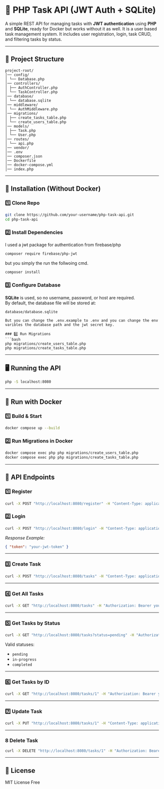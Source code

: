 # 📝 PHP Task API (JWT Auth + SQLite)

A simple REST API for managing tasks with **JWT authentication** using **PHP** and **SQLite**, ready for Docker but works without it as well. It is a user based task management system. It includes user registration, login, task CRUD, and filtering tasks by status.

---

## 📂 Project Structure
```
project-root/
│── config/
│ └── Database.php
│── controllers/
│ ├── AuthController.php
│ └── TaskController.php
│── database/
│ └── database.sqlite
│── middleware/
│ └── AuthMiddleware.php
│── migrations/
│ ├── create_tasks_table.php
│ └── create_users_table.php
│── models/
│ ├── Task.php
│ └── User.php
│── routes/
│ └── api.php
│── vendor/
│── .env
│── composer.json
│── Dockerfile
│── docker-compose.yml
│── index.php
```

---

## 🚀 Installation (Without Docker)

### 1️⃣ Clone Repo
```bash
git clone https://github.com/your-username/php-task-api.git
cd php-task-api
```

### 2️⃣ Install Dependencies
I used a jwt package for authentication from firebase/php

```bash
composer require firebase/php-jwt 
``` 
but you simply the run the follwoing cmd.
```bash
composer install
```



### 3️⃣ Configure Database
**SQLite** is used, so no username, password, or host are required.  
By default, the database file will be stored at:
```
database/database.sqlite

But you can change the .env.example to .env and you can change the env varibles the database path and the jwt secret key.

### 4️⃣ Run Migrations
```bash
php migrations/create_users_table.php
php migrations/create_tasks_table.php
```

---

## 🖥️ Running the API
```bash
php -S localhost:8080
```

---
## 🐳 Run with Docker

### 1️⃣ Build & Start
```bash
docker compose up --build
```

### 2️⃣ Run Migrations in Docker
```bash
docker compose exec php php migrations/create_users_table.php
docker compose exec php php migrations/create_tasks_table.php
```

---

## 🧪 API Endpoints

### 1️⃣ Register
```bash
curl -X POST "http://localhost:8080/register" -H "Content-Type: application/json" -d "{\"username\":\"john\",\"email\":\"john@example.com\",\"password\":\"secret123\"}"
```

### 2️⃣ Login
```bash
curl -X POST "http://localhost:8080/login" -H "Content-Type: application/json" -d "{\"username\":\"john\",\"password\":\"secret123\"}"
```
_Response Example:_
```json
{ "token": "your-jwt-token" }
```

---

### 3️⃣ Create Task
```bash
curl -X POST "http://localhost:8080/tasks" -H "Content-Type: application/json" -H "Authorization: Bearer your-jwt-token" -d "{\"title\":\"Buy milk\",\"description\":\"Get from store\",\"status\":\"pending\"}"
```

---

### 4️⃣ Get All Tasks
```bash
curl -X GET "http://localhost:8080/tasks" -H "Authorization: Bearer your-jwt-token"
```

---

### 5️⃣ Get Tasks by Status
```bash
curl -X GET "http://localhost:8080/tasks?status=pending" -H "Authorization: Bearer your-jwt-token"
```
Valid statuses:  
- `pending`  
- `in-progress`  
- `completed`  

---
### 6️⃣ Get Tasks by ID
```bash
curl -X GET "http://localhost:8080/tasks/1" -H "Authorization: Bearer your-jwt-token"
```
---

### 7️⃣ Update Task
```bash
curl -X PUT "http://localhost:8080/tasks/1" -H "Content-Type: application/json" -H "Authorization: Bearer your-jwt-token" -d "{\"title\":\"Buy bread\",\"description\":\"Whole grain\",\"status\":\"completed\"}"
```

---

### 8 Delete Task
```bash
curl -X DELETE "http://localhost:8080/tasks/1" -H "Authorization: Bearer your-jwt-token"
```

---

## 📄 License
MIT License Free
